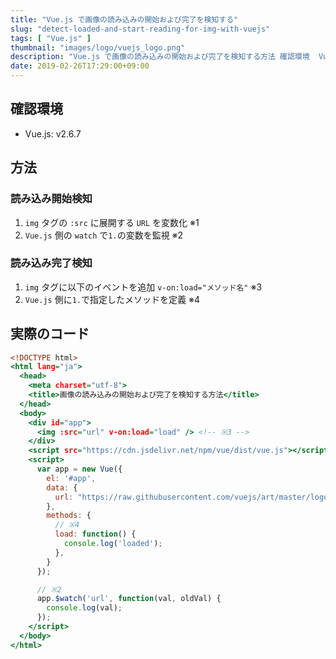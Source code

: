 ```yaml
---
title: "Vue.js で画像の読み込みの開始および完了を検知する"
slug: "detect-loaded-and-start-reading-for-img-with-vuejs"
tags: [ "Vue.js" ]
thumbnail: "images/logo/vuejs_logo.png"
description: "Vue.js で画像の読み込みの開始および完了を検知する方法 確認環境  Vue.js: v2.6.7  方法  読み込み開始検知 1. img タグの :src に展開する URL を変数化 ※1  2. Vue.js 側の watch で1.の変数を監視 ※2"
date: 2019-02-26T17:29:00+09:00
---
```


## 確認環境

* Vue.js: v2.6.7

## 方法

### 読み込み開始検知

1. `img` タグの `:src` に展開する `URL` を変数化 ※1
2. `Vue.js` 側の `watch` で`1.`の変数を監視 ※2

### 読み込み完了検知

1. `img` タグに以下のイベントを追加
  `v-on:load="メソッド名"` ※3
2. `Vue.js` 側に`1.`で指定したメソッドを定義 ※4

## 実際のコード

```html:index.html
<!DOCTYPE html>
<html lang="ja">
  <head>
    <meta charset="utf-8">
    <title>画像の読み込みの開始および完了を検知する方法</title>
  </head>
  <body>
    <div id="app">
      <img :src="url" v-on:load="load" /> <!-- ※3 -->
    </div>
    <script src="https://cdn.jsdelivr.net/npm/vue/dist/vue.js"></script>
    <script>
      var app = new Vue({
        el: '#app',
        data: {
          url: "https://raw.githubusercontent.com/vuejs/art/master/logo.png" // ※1
        },
        methods: {
          // ※4
          load: function() {
            console.log('loaded');
          },
        }
      });

      // ※2
      app.$watch('url', function(val, oldVal) {
        console.log(val);
      });
    </script>
  </body>
</html>
```
